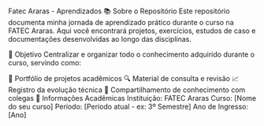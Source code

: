 Fatec Araras - Aprendizados
📚 Sobre o Repositório
Este repositório documenta minha jornada de aprendizado prático durante o curso na FATEC Araras. Aqui você encontrará projetos, exercícios, estudos de caso e documentações desenvolvidas ao longo das disciplinas.

🎯 Objetivo
Centralizar e organizar todo o conhecimento adquirido durante o curso, servindo como:

📖 Portfólio de projetos acadêmicos
🔍 Material de consulta e revisão
📈 Registro da evolução técnica
🤝 Compartilhamento de conhecimento com colegas
🏫 Informações Acadêmicas
Instituição: FATEC Araras
Curso: [Nome do seu curso]
Período: [Período atual - ex: 3º Semestre]
Ano de Ingresso: [Ano]
